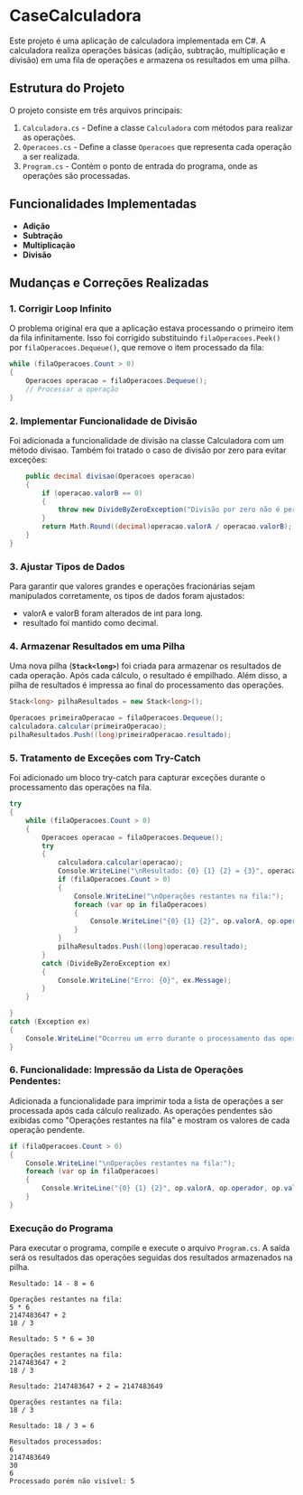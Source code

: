 # CaseCalculadora

Este projeto é uma aplicação de calculadora implementada em C#. A calculadora realiza operações básicas (adição, subtração, multiplicação e divisão) em uma fila de operações e armazena os resultados em uma pilha.

## Estrutura do Projeto

O projeto consiste em três arquivos principais:

1. `Calculadora.cs` - Define a classe `Calculadora` com métodos para realizar as operações.
2. `Operacoes.cs` - Define a classe `Operacoes` que representa cada operação a ser realizada.
3. `Program.cs` - Contém o ponto de entrada do programa, onde as operações são processadas.

## Funcionalidades Implementadas

- **Adição**
- **Subtração**
- **Multiplicação**
- **Divisão**

## Mudanças e Correções Realizadas

### 1. Corrigir Loop Infinito

O problema original era que a aplicação estava processando o primeiro item da fila infinitamente. Isso foi corrigido substituindo `filaOperacoes.Peek()` por `filaOperacoes.Dequeue()`, que remove o item processado da fila:

```csharp
while (filaOperacoes.Count > 0)
{
    Operacoes operacao = filaOperacoes.Dequeue();
    // Processar a operação
}
```

### 2. Implementar Funcionalidade de Divisão
Foi adicionada a funcionalidade de divisão na classe Calculadora com um método divisao. Também foi tratado o caso de divisão por zero para evitar exceções:
```csharp
    public decimal divisao(Operacoes operacao)
    {
        if (operacao.valorB == 0)
        {
            throw new DivideByZeroException("Divisão por zero não é permitida.");
        }
        return Math.Round((decimal)operacao.valorA / operacao.valorB);
    }
}
```
### 3. Ajustar Tipos de Dados
Para garantir que valores grandes e operações fracionárias sejam manipulados corretamente, os tipos de dados foram ajustados:

- valorA e valorB foram alterados de int para long.
- resultado foi mantido como decimal.

### 4. Armazenar Resultados em uma Pilha
Uma nova pilha (**`Stack<long>`**) foi criada para armazenar os resultados de cada operação. Após cada cálculo, o resultado é empilhado. Além disso, a pilha de resultados é impressa ao final do processamento das operações.
```csharp
Stack<long> pilhaResultados = new Stack<long>();

Operacoes primeiraOperacao = filaOperacoes.Dequeue();
calculadora.calcular(primeiraOperacao);
pilhaResultados.Push((long)primeiraOperacao.resultado);
```
###  5. Tratamento de Exceções com Try-Catch
Foi adicionado um bloco try-catch para capturar exceções durante o processamento das operações na fila.

```csharp
try
{
    while (filaOperacoes.Count > 0)
    {
        Operacoes operacao = filaOperacoes.Dequeue();
        try
        {
            calculadora.calcular(operacao);
            Console.WriteLine("\nResultado: {0} {1} {2} = {3}", operacao.valorA, operacao.operador, operacao.valorB, (long)operacao.resultado);
            if (filaOperacoes.Count > 0)
            {
                Console.WriteLine("\nOperações restantes na fila:");
                foreach (var op in filaOperacoes)
                {
                    Console.WriteLine("{0} {1} {2}", op.valorA, op.operador, op.valorB);
                }
            }
            pilhaResultados.Push((long)operacao.resultado);
        }
        catch (DivideByZeroException ex)
        {
            Console.WriteLine("Erro: {0}", ex.Message);
        }
    }

}
catch (Exception ex)
{
    Console.WriteLine("Ocorreu um erro durante o processamento das operações: {0}", ex.Message);
}
```

### 6. Funcionalidade: Impressão da Lista de Operações Pendentes:

Adicionada a funcionalidade para imprimir toda a lista de operações a ser processada após cada cálculo realizado. As operações pendentes são exibidas como "Operações restantes na fila" e mostram os valores de cada operação pendente.
```csharp
if (filaOperacoes.Count > 0)
{
    Console.WriteLine("\nOperações restantes na fila:");
    foreach (var op in filaOperacoes)
    {
        Console.WriteLine("{0} {1} {2}", op.valorA, op.operador, op.valorB);
    }
}
```

### Execução do Programa
Para executar o programa, compile e execute o arquivo `Program.cs`. A saída será os resultados das operações seguidas dos resultados armazenados na pilha.

```
Resultado: 14 - 8 = 6

Operações restantes na fila:  
5 * 6  
2147483647 + 2  
18 / 3  

Resultado: 5 * 6 = 30

Operações restantes na fila:  
2147483647 + 2  
18 / 3  

Resultado: 2147483647 + 2 = 2147483649

Operações restantes na fila:  
18 / 3  

Resultado: 18 / 3 = 6  

Resultados processados:  
6  
2147483649  
30  
6  
Processado porém não visível: 5  
```
